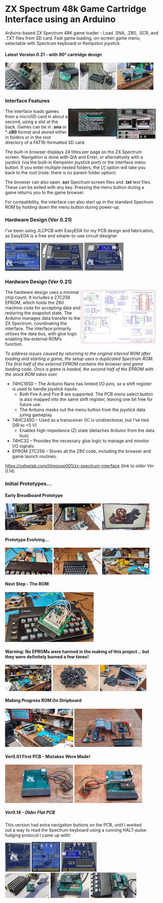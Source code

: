 # ZX Spectrum 48k Game Cartridge Interface using an Arduino

Arduino-based ZX Spectrum 48K game loader - Load .SNA, .Z80, .SCR, and .TXT files from SD card. Fast game loading, on-screen game menu, selectable with Spectrum keyboard or Kempston joystick.
 
#### Latest Version 0.21 - with 90° cartridge design
<div style="float:left;margin:0 10px 10px 0" markdown="1">
<img src="/Documents/Pictures0.21/20250823_105518.jpg" width="24%" >
<img src="/Documents/Pictures0.21/20250823_103559.jpg" width="24%" >
<img src="/Documents/Pictures0.21/20250823_103330.jpg" width="24%" >
<img src="/Documents/Pictures0.21/20250714_210834.jpg" width="24%">
<div>

### Interface Features
<img align="right" src="/Documents/Pictures0.14/Robocop_screenshot.jpg" width="26%" >
<img align="right" src="/Documents/Pictures0.14/Robocop_fileSelector.jpg" width="32%" >

The interface loads games from a microSD card in about a second, using a slot at the back.
Games can be in **.sna** or ***.z80** format and stored either in folders or in the root directory of a FAT16-formatted SD card.

The built-in browser displays 24 titles per page on the ZX Spectrum screen. Navigation is done with Q/A and Enter, or alternatively with a joystick (via the built-in Kempston joystick port) or the interface menu button. If you enter multiple nested folders, the [/] option will take you back to the root (note: there is no parent-folder option).

The browser can also open **.scr** Spectrum screen files and **.txt** text files. These can be exited with any key. Pressing the menu button during a game returns you to the game browser.

For compatibility, the interface can also start up in the standard Spectrum ROM by holding down the menu button during power-up.

### Hardware Design (Ver 0.21)
I've been using JLCPCB with EasyEDA for my PCB design and fabrication, as EasyEDA is a free and simple-to-use circuit designer

<img src="/Documents/Pictures0.21/PCB_Unpopulated_v0.21.png" alt="Front" width="23%">
<img src="/Documents/Pictures0.21/PCB_Back_v0.21.png" alt="Back" width="28%" >
<img src="/Documents/Pictures0.21/PCB_Front_v0.21.png" alt="Photo view" width="26%" >

### Hardware Design (Ver 0.21)
<img align="right" src="Documents/Schematic/Schematic-v0.21_ZX-Spectrum-48k-Arduino-Interface-Game-Loader_2025-07-27.png" alt="Circuit Diagram" width="50%" height="50%">

The hardware design uses a minimal chip count. It includes a 27C256 EPROM, which holds the Z80 machine code for accepting data and restoring the snapshot state. The Arduino manages data transfer to the ZX Spectrum, coordinating the interface. The interface primarily utilizes the data bus, with glue logic enabling the external ROM’s function.

<i>To address issues caused by returning to the original internal ROM after loading and starting a game, the setup uses a duplicated Spectrum ROM. The first half of the external EPROM contains the browser and game loading code. Once a game is loaded, the second half of the EPROM with the stock ROM takes over.</i>

- 74HC165D – The Arduino Nano has limited I/O pins, so a shift register is used to handle joystick inputs.
  - Both Fire A and Fire B are supported. The PCB menu select button is also mapped into the same shift register, leaving one bit free for future use.
  - The Arduino masks out the menu button from the joystick data juring gameplay.
- 74HC245D – Used as a transceiver (IC is unidirectional, but I've tied DIR to +5 V)
  - Enables high-impedance (Z) state (detaches Arduino from the data bus)
- 74HC32 – Provides the necessary glue logic to manage and monitor I/O signals.
- EPROM 27C256 – Stores all the Z80 code, including the browser and game launch routines.

https://oshwlab.com/titmouse001/zx-spectrum-interface (<i>link to older Ver 0.14</i>)

### Initial Prototypes...
 
#### Early Breadboard Prototype
<div style="float:left;margin:0 10px 10px 0" markdown="1">
<img src="/Documents/Initial Prototype.jpg" width="32%" height="32%">
<img src="/Documents/Initial Prototype close-up.jpg" width="32%" height="32%">
<img src="/Documents/Initial Prototype output example.jpg" width="32%" height="32%">
<div>

#### Prototype Evolving...
<img src="/Documents/Prototype Evolving zoomed.jpg" width="32%" height="32%">
<img src="/Documents/Prototype Evolving.jpg" width="32%" height="32%">
<img src="/Documents/Prototype Evolving with output view.jpg" width="32%" height="32%">

#### Next Step - The ROM
<img src="/Documents/Next step - The ROM.jpg" width="60%" height="60%">

#### Warning: No EPROMs were harmed in the making of this project… but they were definitely burned a few times!
<div style="float:left;margin:0 10px 10px 0" markdown="1">
<img src="/Documents/Setup with ROM prototype.jpg" width="32%" height="32%">
<img src="/Documents/No EPROMs Were Harmed.jpg" width="32%" height="32%">
<img src="/Documents/Burned, Not Harmed.jpg" width="32%" height="32%">
<div>
  
#### Making Progress ROM On Stripboard
<div style="float:left;margin:0 10px 10px 0" markdown="1">
<img src="/Documents/Making Progress ROM on Stripboard.jpg" width="48%" height="48%">
<img src="/Documents/Stripboard Prototype in two sections.jpg" width="48%" height="48%">
<div>

#### Ver0.01 First PCB - Mistakes Were Made!
<img src="/Documents/First PCB - mistakes were made - Back View.jpg" width="48%" height="48%">
<img src="/Documents/First PCB - mistakes were made - Front View.jpg" width="48%" height="48%">

##### Ver0.14 - Older Flat PCB

This version had extra navigation buttons on the PCB, until I worked out a way to read the Spectrum keyboard using a cunning HALT-pulse fudging protocol I came up with!

<img src="/Documents/Pictures0.14/Back3DView-ZX-Spectrum-Interface_2024-09-05.png" alt="Back" width="18%" >
<img src="/Documents/Pictures0.14/ZX-Spectrum-Interface_2024-09-05.png" alt="Photo view" width="20%" >
<img src="/Documents/Pictures0.14/Font3DView-ZX-Spectrum-Interface_2024-09-05.png" alt="Front" width="25%">

<div style="float:left;margin:0 10px 10px 0" markdown="1">
<img src="/Documents/Pictures0.14/setupview3_Version0_14.jpg" width="32%" height="32%">
<img src="/Documents/Pictures0.14/UnitView2_Version0_14.jpg" width="28%" height="29%">
<img src="/Documents/Pictures0.14/setupView2_Version0_14.jpg" width="33%" height="33%">
<div>
